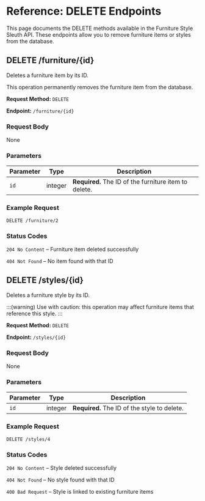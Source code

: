 # Reference: DELETE Endpoints

This page documents the DELETE methods available in the Furniture Style Sleuth API. These endpoints allow you to remove furniture items or styles from the database.

## DELETE /furniture/{id}

Deletes a furniture item by its ID.

This operation permanently removes the furniture item from the database.

**Request Method:** `DELETE`

**Endpoint:** `/furniture/{id}`

### Request Body
None

### Parameters

| Parameter | Type    | Description                                  |
|-----------|---------|----------------------------------------------|
| `id`      | integer | **Required.** The ID of the furniture item to delete. |

### Example Request

```http
DELETE /furniture/2
```

### Status Codes

`204 No Content` – Furniture item deleted successfully

`404 Not Found` – No item found with that ID


## DELETE /styles/{id}

Deletes a furniture style by its ID.

:::(warning)
Use with caution: this operation may affect furniture items that reference this style.
:::

**Request Method:** `DELETE`

**Endpoint:** `/styles/{id}`

### Request Body
None

### Parameters

| Parameter | Type    | Description                            |
|-----------|---------|----------------------------------------|
| `id`      | integer | **Required.** The ID of the style to delete. |

### Example Request

```http
DELETE /styles/4
```

### Status Codes

`204 No Content` – Style deleted successfully

`404 Not Found` – No style found with that ID

`400 Bad Request` – Style is linked to existing furniture items